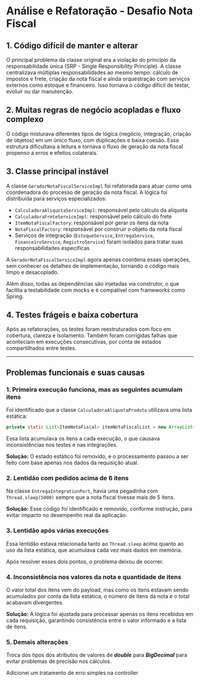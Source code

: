 
# Análise e Refatoração - Desafio Nota Fiscal

## 1. Código difícil de manter e alterar

O principal problema da classe original era a violação do princípio da responsabilidade única (SRP - Single Responsibility Principle). A classe centralizava múltiplas responsabilidades ao mesmo tempo: cálculo de impostos e frete, criação da nota fiscal e ainda orquestração com serviços externos como estoque e financeiro. Isso tornava o código difícil de testar, evoluir ou dar manutenção.

## 2. Muitas regras de negócio acopladas e fluxo complexo

O código misturava diferentes tipos de lógica (negócio, integração, criação de objetos) em um único fluxo, com duplicações e baixa coesão. Essa estrutura dificultava a leitura e tornava o fluxo de geração da nota fiscal propenso a erros e efeitos colaterais.

## 3. Classe principal instável

A classe `GeradorNotaFiscalServiceImpl` foi refatorada para atuar como uma coordenadora do processo de geração da nota fiscal. A lógica foi distribuída para serviços especializados:

- `CalculadoraAliquotaServiceImpl`: responsável pelo cálculo da alíquota
- `CalculadoraFreteServiceImpl`: responsável pelo cálculo do frete
- `ItemNotaFiscalFactory`: responsável por gerar os itens da nota
- `NotaFiscalFactory`: responsável por construir o objeto da nota fiscal
- Serviços de integração (`EstoqueService`, `EntregaService`, `FinanceiroService`, `RegistroService`) foram isolados para tratar suas responsabilidades específicas

A `GeradorNotaFiscalServiceImpl` agora apenas coordena essas operações, sem conhecer os detalhes de implementação, tornando o código mais limpo e desacoplado.

Além disso, todas as dependências são injetadas via construtor, o que facilita a testabilidade com mocks e é compatível com frameworks como Spring.

## 4. Testes frágeis e baixa cobertura

Após as refatorações, os testes foram reestruturados com foco em cobertura, clareza e isolamento. Também foram corrigidas falhas que aconteciam em execuções consecutivas, por conta de estados compartilhados entre testes.

---

## Problemas funcionais e suas causas

### 1. Primeira execução funciona, mas as seguintes acumulam itens

Foi identificado que a classe `CalculadoraAliquotaProduto` utilizava uma lista estática:

```java
private static List<ItemNotaFiscal> itemNotaFiscalList = new ArrayList<>();
```

Essa lista acumulava os itens a cada execução, o que causava inconsistências nos testes e nas integrações.

**Solução:** O estado estático foi removido, e o processamento passou a ser feito com base apenas nos dados da requisição atual.

### 2. Lentidão com pedidos acima de 6 itens

Na classe `EntregaIntegrationPort`, havia uma pegadinha com `Thread.sleep(5000)` sempre que a nota fiscal tivesse mais de 5 itens.

**Solução:** Esse código foi identificado e removido, conforme instrução, para evitar impacto no desempenho real da aplicação.

### 3. Lentidão após várias execuções

Essa lentidão estava relacionada tanto ao `Thread.sleep` acima quanto ao uso da lista estática, que acumulava cada vez mais dados em memória.

Após resolver esses dois pontos, o problema deixou de ocorrer.

### 4. Inconsistência nos valores da nota e quantidade de itens

O valor total dos itens vem do payload, mas como os itens estavam sendo acumulados por conta da lista estática, o número de itens da nota e o total acabavam divergentes.

**Solução:** A lógica foi ajustada para processar apenas os itens recebidos em cada requisição, garantindo consistência entre o valor informado e a lista de itens.

### 5. Demais alterações 

Troca dos tipos dos atributos de valores de ***double*** para ***BigDecimal*** para evitar problemas de precisão nos cálculos.

Adicionei um tratamento de erro simples na controller
